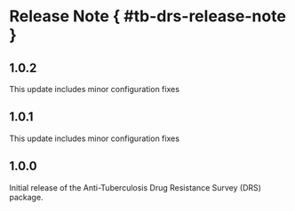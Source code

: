 # Release Note { #tb-drs-release-note }

## 1.0.2

This update includes minor configuration fixes

## 1.0.1

This update includes minor configuration fixes

## 1.0.0

Initial release of the Anti-Tuberculosis Drug Resistance Survey (DRS) package.
